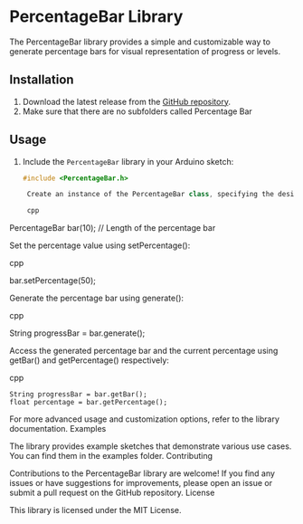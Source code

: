 # PercentageBar Library

The PercentageBar library provides a simple and customizable way to generate percentage bars for visual representation of progress or levels.

## Installation

1. Download the latest release from the [GitHub repository](https://github.com/JoJoaky/Percentage-Bar-Lib).
2. Make sure that there are no subfolders called Percentage Bar

## Usage

1. Include the `PercentageBar` library in your Arduino sketch:
   ```cpp
   #include <PercentageBar.h>

    Create an instance of the PercentageBar class, specifying the desired length and optional styling:

    cpp

PercentageBar bar(10);  // Length of the percentage bar

Set the percentage value using setPercentage():

cpp

bar.setPercentage(50);

Generate the percentage bar using generate():

cpp

String progressBar = bar.generate();

Access the generated percentage bar and the current percentage using getBar() and getPercentage() respectively:

cpp

    String progressBar = bar.getBar();
    float percentage = bar.getPercentage();

For more advanced usage and customization options, refer to the library documentation.
Examples

The library provides example sketches that demonstrate various use cases. You can find them in the examples folder.
Contributing

Contributions to the PercentageBar library are welcome! If you find any issues or have suggestions for improvements, please open an issue or submit a pull request on the GitHub repository.
License

This library is licensed under the MIT License.
